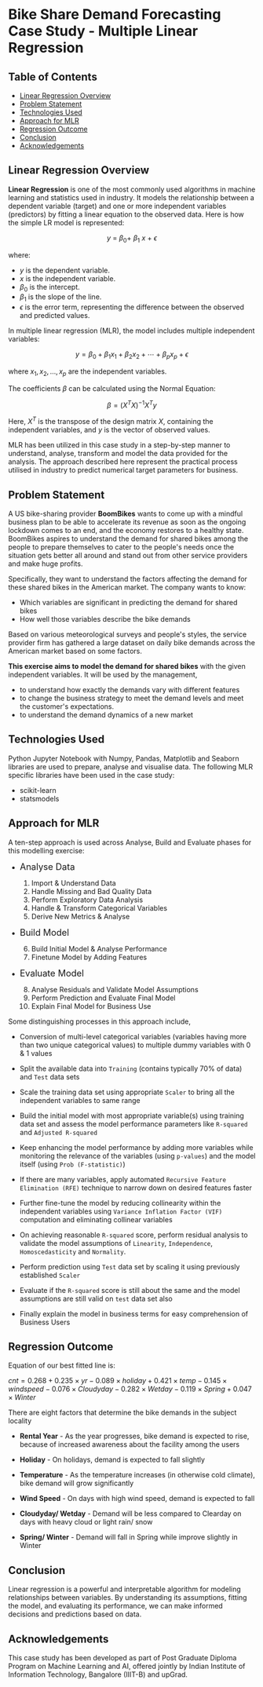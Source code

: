 # Bike Share Demand Forecasting Case Study - Multiple Linear Regression

## Table of Contents
* [Linear Regression Overview](#linear-regression-overview)
* [Problem Statement](#problem-statement)
* [Technologies Used](#technologies-used)
* [Approach for MLR](#approach-for-mlr)
* [Regression Outcome](#regression-outcome)
* [Conclusion](#conclusion)
* [Acknowledgements](#acknowledgements)

## Linear Regression Overview

**Linear Regression** is one of the most commonly used algorithms in machine learning and statistics used in industry. It models the relationship between a dependent variable (target) and one or more independent variables (predictors) by fitting a linear equation to the observed data. Here is how the simple LR model is represented:

$$ y\ =\ \beta_0+\ \beta_1\ x\ +\ \epsilon $$

where:
- $y$ is the dependent variable.
- $x$ is the independent variable.
- $\beta_0$ is the intercept.
- $\beta_1$ is the slope of the line.
- $\epsilon$ is the error term, representing the difference between the observed and predicted values.

In multiple linear regression (MLR), the model includes multiple independent variables:

$$ y = \beta_0 + \beta_1 x_1 + \beta_2 x_2 + \cdots + \beta_p x_p + \epsilon $$

where $x_1, x_2, \ldots, x_p$ are the independent variables.

The coefficients $\beta$ can be calculated using the Normal Equation:

$$ \beta = (X^T X)^{-1} X^T y $$

Here, $X^T$ is the transpose of the design matrix $X$, containing the independent variables, and $y$ is the vector of observed values.

MLR has been utilized in this case study in a step-by-step manner to understand, analyse, transform and model the data provided for the analysis. The approach described here represent the practical process utilised in industry to predict numerical target parameters for business.


## Problem Statement

A US bike-sharing provider **BoomBikes** wants to come up with a mindful business plan to be able to accelerate its revenue as soon as the ongoing lockdown comes to an end, and the economy restores to a healthy state. BoomBikes aspires to understand the demand for shared bikes among the people to prepare themselves to cater to the people's needs once the situation gets better all around and stand out from other service providers and make huge profits.

Specifically, they want to understand the factors affecting the demand for these shared bikes in the American market. The company wants to know:

* Which variables are significant in predicting the demand for shared bikes
* How well those variables describe the bike demands

Based on various meteorological surveys and people's styles, the service provider firm has gathered a large dataset on daily bike demands across the American market based on some factors. 


**This exercise aims to model the demand for shared bikes** with the given independent variables. It will be used by the management,
* to understand how exactly the demands vary with different features
* to change the business strategy to meet the demand levels and meet the customer's expectations.
* to understand the demand dynamics of a new market


## Technologies Used

Python Jupyter Notebook with Numpy, Pandas, Matplotlib and Seaborn libraries are used to prepare, analyse and visualise data. The following MLR specific libraries have been used in the case study:

- scikit-learn
- statsmodels


## Approach for MLR

A ten-step approach is used across Analyse, Build and Evaluate phases for this modelling exercise:

* <span style="font-size: 18px;">Analyse Data</span>
    1. Import & Understand Data
    2. Handle Missing and Bad Quality Data
    3. Perform Exploratory Data Analysis
    4. Handle & Transform Categorical Variables
    5. Derive New Metrics & Analyse

* <span style="font-size: 18px;">Build Model</span>

    6. Build Initial Model & Analyse Performance
    7. Finetune Model by Adding Features

* <span style="font-size: 18px;">Evaluate Model</span>

    8. Analyse Residuals and Validate Model Assumptions
    9. Perform Prediction and Evaluate Final Model
    10. Explain Final Model for Business Use

Some distinguishing processes in this approach include,

- Conversion of multi-level categorical variables (variables having more than two unique categorical values) to multiple dummy variables with 0 & 1 values

- Split the available data into `Training` (contains typically 70% of data) and `Test` data sets

- Scale the training data set using appropriate `Scaler` to bring all the independent variables to same range

- Build the initial model with most appropriate variable(s) using training data set and assess the model performance parameters like `R-squared` and `Adjusted R-squared`

- Keep enhancing the model performance by adding more variables while monitoring the relevance of the variables (using `p-values`) and the model itself (using `Prob (F-statistic)`)

- If there are many variables, apply automated `Recursive Feature Elimination (RFE)` technique to narrow down on desired features faster

- Further fine-tune the model by reducing collinearity within the independent variables using `Variance Inflation Factor (VIF)` computation and eliminating collinear variables

- On achieving reasonable `R-squared` score, perform residual analysis to validate the model assumptions of `Linearity`, `Independence`, `Homoscedasticity` and `Normality`.

- Perform prediction using `Test` data set by scaling it using previously established `Scaler`

- Evaluate if the `R-squared` score is still about the same and the model assumptions are still valid on `test` data set also

- Finally explain the model in business terms for easy comprehension of Business Users

## Regression Outcome
Equation of our best fitted line is:

$cnt = 0.268 + 0.235\times  yr - 0.089\times  holiday + 0.421\times temp - 0.145\times windspeed - 0.076\times Cloudyday - 0.282\times Wetday - 0.119\times Spring + 0.047\times Winter$

There are eight factors that determine the bike demands in the subject locality
- **Rental Year** - As the year progresses, bike demand is expected to rise, because of increased awareness about the facility among the users

- **Holiday** - On holidays, demand is expected to fall slightly

- **Temperature** - As the temperature increases (in otherwise cold climate), bike demand will grow significantly

- **Wind Speed** - On days with high wind speed, demand is expected to fall

- **Cloudyday/ Wetday** - Demand will be less compared to Clearday on days with heavy cloud or light rain/ snow

- **Spring/ Winter** - Demand will fall in Spring while improve slightly in Winter 

## Conclusion

Linear regression is a powerful and interpretable algorithm for modeling relationships between variables. By understanding its assumptions, fitting the model, and evaluating its performance, we can make informed decisions and predictions based on data.


## Acknowledgements

This case study has been developed as part of Post Graduate Diploma Program on Machine Learning and AI, offered jointly by Indian Institute of Information Technology, Bangalore (IIIT-B) and upGrad.